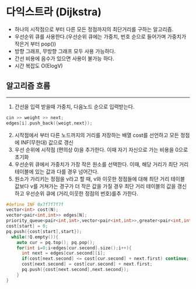 # 다익스트라 (Dijkstra)
- 하나의 시작점으로 부터 다른 모든 정점까지의 최단거리를 구하는 알고리즘.
- 우선순위 큐를 사용한다.(우선순위 큐에는 가중치, 번호 순으로 들어가며 가중치가 작은거 부터 pop())
- 방향 그래프, 무방향 그래프 모두 사용 가능하다.
- 간선 비용에 음수가 있으면 사용이 불가능 하다.
- 시간 복잡도 O(ElogV)

## 알고리즘 흐름
---
1. 간선을 입력 받을때 가중치, 다음노드 순으로 입력받는다.
  ```c++
  cin >> weight >> next;
  edges[i].push_back({weigt,next});
  ```
2. 시작점에서 부터 다른 노드까지의 거리를 저장하는 배열 cost를 선언하고 모든 정점에 INF(무한대) 값으로 갱신
3. 우선 순위에 시작점 (편의상 0)을 추가한다. 이때 자기 자신으로 가는 비용을 0으로 초기화 
3. 우선순위 큐에서 가중치가 가장 작은 원소를 선택한다. 이때, 해당 거리가 최단 거리 테이블에 있는 값과 다를 경우 넘어간다.
4. 원소가 가리키는 정점을 v라고 할 때, v와 이웃한 정점들에 대해 최단 거리 테이블 값보다 v를 거쳐가는 경구가 더 작은 값을
  가질 경우 최단 거리 테이블의 값을 갱신하고 우선순위 큐에 (거리,이웃한 정점의 번호)를추 가한다.
```c++
#define INF 0x7f7f7f7f
vector<int> cost(N);
vector<pair<int,int>> edges[N];
priority_queue<pair<int,int>,vector<pair<int,int>>,greater<pair<int,int>>> pq;
cost[start] = 0;
pq.push({cost[start],start});
  while(!Q.empty()){
    auto cur = pq.top(); pq.pop();
    for(int i=0;i<edges[cur.second].size();i++){
      int next = edges[cur.second][i];
      if(cost[next.second] <= cost[cur.second] + next.first) continue;
      cost[next.second] = cost[cur.second] + next.first;
      pq.push({cost[next.second],next.second});
    }
}
```
